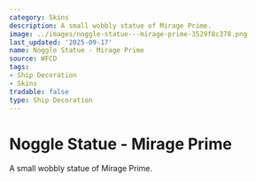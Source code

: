 ```yaml
---
category: Skins
description: A small wobbly statue of Mirage Prime.
image: ../images/noggle-statue---mirage-prime-3529f8c378.png
last_updated: '2025-09-17'
name: Noggle Statue - Mirage Prime
source: WFCD
tags:
- Ship Decoration
- Skins
tradable: false
type: Ship Decoration
---
```


# Noggle Statue - Mirage Prime

A small wobbly statue of Mirage Prime.

